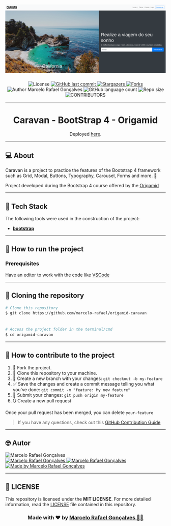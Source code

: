 
<h1 align="center">
    <img alt="Caravan" title="#Caravan" src=".github/caravan.png" />
</h1>

<div align="center">
  	<!-- LICENSE -->
  	<img alt="License" src="https://img.shields.io/badge/license-MIT-5965e0?style=for-the-badge&labelColor=5A5A5A&color=0077B5">
	<!-- LAST COMMIT -->
	<a href="https://github.com/marcelo-rafael/origamid-caravan/commits/master">
    	<img alt="GitHub last commit" src="https://img.shields.io/github/last-commit/marcelo-rafael/origamid-caravan?style=for-the-badge&label=last%20commit:&labelColor=5A5A5A&color=0077B5">
  	</a>
	<!-- STARS -->
  	<a href="https://github.com/marcelo-rafael/origamid-caravan/stargazers/master">
    	<img alt="Stargazers" src="https://img.shields.io/github/stars/marcelo-rafael/origamid-caravan?style=for-the-badge&label=stars&labelColor=5A5A5A&color=0077B5&logo=github">
  	</a>
  	<!-- FORKS -->
  	<a href="https://github.com/marcelo-rafael/origamid-caravan/forks/master">
    	<img alt="Forks" src="https://img.shields.io/github/forks/marcelo-rafael/origamid-caravan?style=for-the-badge&label=forks&labelColor=5A5A5A&color=0077B5&logo=github">
  	</a>
  	<!-- AUTHOR -->
  	<img alt="Author Marcelo Rafael Gonçalves" src="https://img.shields.io/badge/author-Marcelo%20Rafael-informational?style=for-the-badge&labelColor=5A5A5A&color=0077B5">
  	<!-- LANGUAGES -->
  	<img alt="GitHub language count" src="https://img.shields.io/github/languages/count/marcelo-rafael/origamid-caravan?style=for-the-badge&labelColor=5A5A5A&color=0077B5">
  	<!-- REPO SIZE -->
  	<img alt="Repo size" src="https://img.shields.io/github/repo-size/marcelo-rafael/origamid-caravan?style=for-the-badge&labelColor=5A5A5A&color=0077B5">
  	<!-- CONTRIBUTORS -->
 	<img alt="CONTRIBUTORS" src="https://img.shields.io/github/contributors/marcelo-rafael/origamid-caravan?style=for-the-badge&labelColor=5A5A5A&color=0077B5">
</div>

---

<h1 align="center"> 
	  Caravan - BootStrap 4 - Origamid
</h1>
<p align="center">Deployed <a href="https://marcelo-rafael.github.io/origamid-caravan/">here</a>.</p>

---

## :computer: About

Caravan is a project to practice the features of the Bootstrap 4 framework such as Grid, Modal, Buttons, Typography, Carousel, Forms and more.
 💜

Project developed during the Bootstrap 4 course offered by the [Origamid](https://www.origamid.com/curso/bootstrap-4)

---

## :rocket: Tech Stack

The following tools were used in the construction of the project:

- **[bootstrap](https://getbootstrap.com/docs/4.0/getting-started/introduction/)**

---

## 🚀 How to run the project

### Prerequisites

Have an editor to work with the code like [VSCode](https://code.visualstudio.com/)

---

## 👯 Cloning the repository

```bash
# Clone this repository
$ git clone https://github.com/marcelo-rafael/origamid-caravan


# Access the project folder in the terminal/cmd
$ cd origamid-caravan

```

---
	  
## 💪 How to contribute to the project
	  
1. 🍴 Fork the project.
2. 👯 Clone this repository to your machine.
3. 🎋 Create a new branch with your changes: `git checkout -b my-feature`
4. ✅ Save the changes and create a commit message telling you what you've done: `git commit -m "feature: My new feature"`
5. 📌 Submit your changes: `git push origin my-feature`
6. 🔃 Create a new pull request


Once your pull request has been merged, you can delete `your-feature`

> If you have any questions, check out this [GitHub Contribution Guide](https://github.com/firstcontributions/first-contributions)


---

## 🤓 Autor

<img src="https://avatars0.githubusercontent.com/u/29902777?s=460&u=61d43667f33a45eb000a2af216e4abeb2d4a6717&v=4" width="100px" alt="Marcelo Rafael Gonçalves"/>
<div>
<a href="mailto:marcelo.rafael.goncalves@gmail.com">
      <img alt="Marcelo Rafael Gonçalves" src="https://img.shields.io/badge/-gmail-0077B5?style=for-the-badge&logo=gmail&logoColor=white" />
   </a>
<a href="https://www.linkedin.com/in/marcelo-rafael-gonçalves/">
      <img alt="Marcelo Rafael Gonçalves" src="https://img.shields.io/badge/-linkedin-0077B5?style=for-the-badge&logo=Linkedin&logoColor=white" />
   </a>
<a href="https://github.com/marcelo-rafael">
  <img alt="Made by Marcelo Rafael Gonçalves" src="https://img.shields.io/badge/-Github-0077B5?style=for-the-badge&logo=Github&logoColor=white&link=https://github.com/marcelo-rafael" />
  </a>
</div>

---
	  
## 📝 LICENSE

This repository is licensed under the **MIT LICENSE**. For more detailed information, read the [LICENSE](./LICENSE) file contained in this repository.

<h3 align="center">
Made with ❤️ by <a href="https://www.linkedin.com/in/marcelo-rafael-goncalves/">Marcelo Rafael Gonçalves 💜🚀</a>
</h3>
	 

